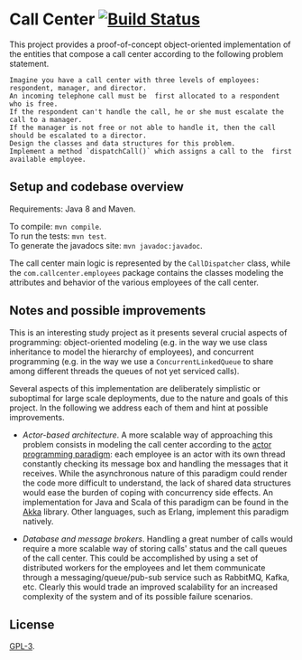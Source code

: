 # Call Center [![Build Status](https://travis-ci.org/pviotti/call-center.svg?branch=master)](https://travis-ci.org/pviotti/call-center)

This project provides a proof-of-concept object-oriented implementation of the entities that
compose a call center according to the following problem statement.

    Imagine you have a call center with three levels of employees: respondent, manager, and director.  
    An incoming telephone call must be  first allocated to a respondent who is free. 
    If the respondent can't handle the call, he or she must escalate the call to a manager. 
    If the manager is not free or not able to handle it, then the call should be escalated to a director. 
    Design the classes and data structures for this problem. 
    Implement a method `dispatchCall()` which assigns a call to the  first available employee.


## Setup and codebase overview

Requirements: Java 8 and Maven.  

To compile: `mvn compile`.  
To run the tests: `mvn test`.  
To generate the javadocs site: `mvn javadoc:javadoc`.  

The call center main logic is represented by the `CallDispatcher` class, while
the `com.callcenter.employees` package contains the classes modeling the attributes 
and behavior of the various employees of the call center.


## Notes and possible improvements

This is an interesting study project as it presents several crucial aspects
of programming: object-oriented modeling
(e.g. in the way we use class inheritance to model the hierarchy of employees),
and concurrent programming (e.g. in the way we use a `ConcurrentLinkedQueue`
to share among different threads the queues of not yet serviced calls).  

Several aspects of this implementation are deliberately simplistic or suboptimal for 
large scale deployments, due to the nature and goals of this project.
In the following we address each of them and hint at possible improvements.  

 * *Actor-based architecture*. A more scalable way of approaching this problem consists in modeling 
 the call center according to the [actor programming paradigm][actors]: 
 each employee is an actor with its own thread constantly checking its message box and handling the messages that it receives.
 While the asynchronous nature of this paradigm could render the code more difficult to understand,
 the lack of shared data structures would ease the burden of coping with concurrency side effects.
 An implementation for Java and Scala of this paradigm can be found in the [Akka][akka] library.
 Other languages, such as Erlang, implement this paradigm natively.
 
 * *Database and message brokers*. Handling a great number of calls would require a more scalable
 way of storing calls' status and the call queues of the call center. 
 This could be accomplished by using a set of distributed workers for the employees and let them communicate 
 through a messaging/queue/pub-sub service such as RabbitMQ, Kafka, etc. 
 Clearly this would trade an improved scalability for an increased 
 complexity of the system and of its possible failure scenarios.


## License

[GPL-3][gpl3].


 [akka]: https://akka.io/
 [actors]: https://en.wikipedia.org/wiki/Actor_model
 [gpl3]: https://www.gnu.org/licenses/gpl-3.0.en.html
